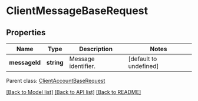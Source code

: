 # ClientMessageBaseRequest

## Properties
Name | Type | Description | Notes
------------ | ------------- | ------------- | -------------
**messageId** | **string** | Message identifier.              | [default to undefined]

 Parent class: [ClientAccountBaseRequest](ClientAccountBaseRequest.md)

[[Back to Model list]](README.md#documentation-for-models) [[Back to API list]](README.md#documentation-for-api-endpoints) [[Back to README]](README.md)
